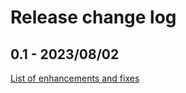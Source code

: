 # Release change log

## 0.1 - 2023/08/02
[List of enhancements and fixes](https://github.com/dashjoin/jsonata-cli/milestone/1?closed=1)
